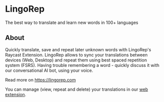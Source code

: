 # LingoRep

The best way to translate and learn new words in 100+ languages

## About

Quickly translate, save and repeat later unknown words with LingoRep's Raycast Extension.
LingoRep allows to sync your translations between devices (Web, Desktop) and repeat them
using best spaced repetition system (FSRS). Having trouble remembering a word - quickly discuss
it with our conversational AI bot, using your voice.

Read more on https://lingorep.com

You can manage (view, repeat and delete) your translations in our [web extension](https://chromewebstore.google.com/detail/lingorep-translate-repeat/gfmbkbpbncjopblehgldppphpkcmehnk).
